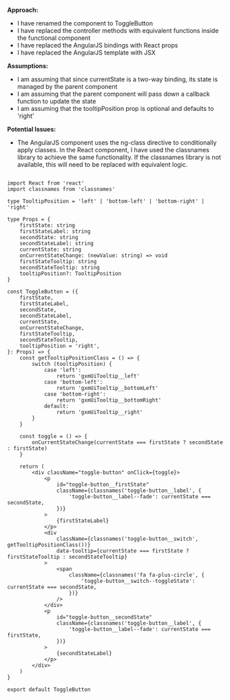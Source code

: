 **Approach:**
- I have renamed the component to ToggleButton
- I have replaced the controller methods with equivalent functions inside the functional component
- I have replaced the AngularJS bindings with React props
- I have replaced the AngularJS template with JSX

**Assumptions:**
- I am assuming that since currentState is a two-way binding, its state is managed by the parent component
- I am assuming that the parent component will pass down a callback function to update the state
- I am assuming that the tooltipPosition prop is optional and defaults to 'right'

**Potential Issues:**
- The AngularJS component uses the ng-class directive to conditionally apply classes. In the React component, I have used the classnames library to achieve the same functionality. If the classnames library is not available, this will need to be replaced with equivalent logic.

```tsx

import React from 'react'
import classnames from 'classnames'

type TooltipPosition = 'left' | 'bottom-left' | 'bottom-right' | 'right'

type Props = {
    firstState: string
    firstStateLabel: string
    secondState: string
    secondStateLabel: string
    currentState: string
    onCurrentStateChange: (newValue: string) => void
    firstStateTooltip: string
    secondStateTooltip: string
    tooltipPosition?: TooltipPosition
}

const ToggleButton = ({
    firstState,
    firstStateLabel,
    secondState,
    secondStateLabel,
    currentState,
    onCurrentStateChange,
    firstStateTooltip,
    secondStateTooltip,
    tooltipPosition = 'right',
}: Props) => {
    const getTooltipPositionClass = () => {
        switch (tooltipPosition) {
            case 'left':
                return 'gxmUiTooltip__left'
            case 'bottom-left':
                return 'gxmUiTooltip__bottomLeft'
            case 'bottom-right':
                return 'gxmUiTooltip__bottomRight'
            default:
                return 'gxmUiTooltip__right'
        }
    }

    const toggle = () => {
        onCurrentStateChange(currentState === firstState ? secondState : firstState)
    }

    return (
        <div className="toggle-button" onClick={toggle}>
            <p
                id="toggle-button__firstState"
                className={classnames('toggle-button__label', {
                    'toggle-button__label--fade': currentState === secondState,
                })}
            >
                {firstStateLabel}
            </p>
            <div
                className={classnames('toggle-button__switch', getTooltipPositionClass())}
                data-tooltip={currentState === firstState ? firstStateTooltip : secondStateTooltip}
            >
                <span
                    className={classnames('fa fa-plus-circle', {
                        'toggle-button__switch--toggleState': currentState === secondState,
                    })}
                />
            </div>
            <p
                id="toggle-button__secondState"
                className={classnames('toggle-button__label', {
                    'toggle-button__label--fade': currentState === firstState,
                })}
            >
                {secondStateLabel}
            </p>
        </div>
    )
}

export default ToggleButton

```